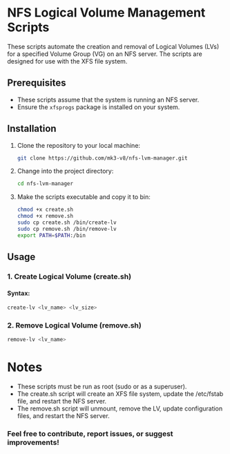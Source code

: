 # NFS Logical Volume Management Scripts

These scripts automate the creation and removal of Logical Volumes (LVs) for a specified Volume Group (VG) on an NFS server. The scripts are designed for use with the XFS file system.

## Prerequisites

- These scripts assume that the system is running an NFS server.
- Ensure the `xfsprogs` package is installed on your system.

## Installation

1. Clone the repository to your local machine:

    ```bash
    git clone https://github.com/mk3-v8/nfs-lvm-manager.git
    ```

2. Change into the project directory:

    ```bash
    cd nfs-lvm-manager
    ```

3. Make the scripts executable and copy it to bin:

    ```bash
    chmod +x create.sh
    chmod +x remove.sh
    sudo cp create.sh /bin/create-lv
    sudo cp remove.sh /bin/remove-lv
    export PATH=$PATH:/bin
    ```

## Usage

### 1. Create Logical Volume (create.sh)

#### Syntax:

```bash
create-lv <lv_name> <lv_size>
```

### 2. Remove Logical Volume (remove.sh)
```bash
remove-lv <lv_name>
```
# Notes
- These scripts must be run as root (sudo or as a superuser).
- The create.sh script will create an XFS file system, update the /etc/fstab file, and restart the NFS server.
- The remove.sh script will unmount, remove the LV, update configuration files, and restart the NFS server.

### Feel free to contribute, report issues, or suggest improvements!
